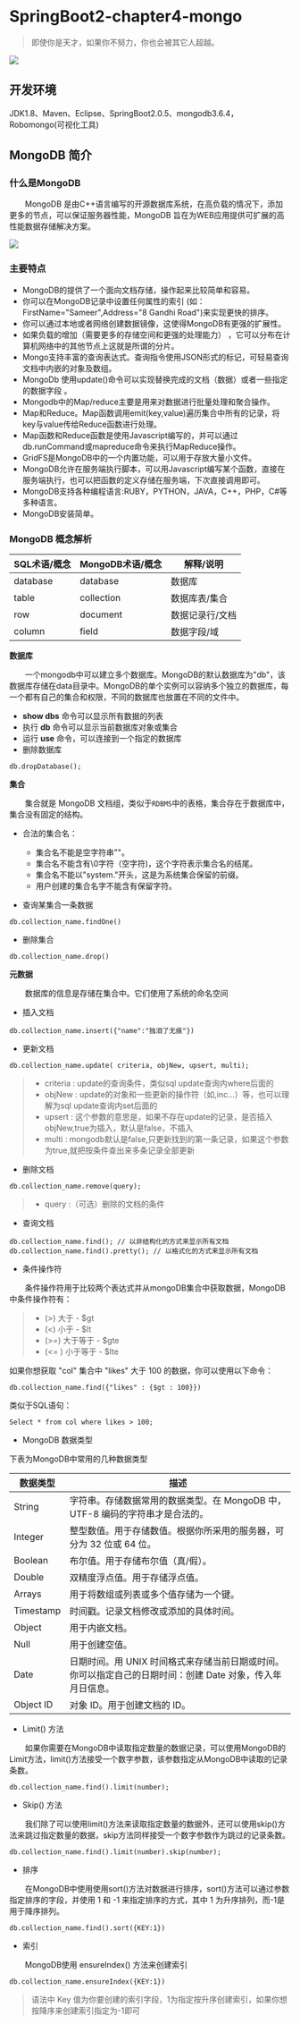 # SpringBoot2-chapter4-mongo

> 即使你是天才，如果你不努力，你也会被其它人超越。

![](pic/mongodb.png)

## 开发环境

JDK1.8、Maven、Eclipse、SpringBoot2.0.5、mongodb3.6.4，Robomongo(可视化工具)

## MongoDB 简介

### 什么是MongoDB

&emsp;&emsp;MongoDB 是由C++语言编写的开源数据库系统，在高负载的情况下，添加更多的节点，可以保证服务器性能，MongoDB 旨在为WEB应用提供可扩展的高性能数据存储解决方案。

![](pic/mongodb-logo.png)

### 主要特点

- MongoDB的提供了一个面向文档存储，操作起来比较简单和容易。
- 你可以在MongoDB记录中设置任何属性的索引 (如：FirstName="Sameer",Address="8 Gandhi Road")来实现更快的排序。
- 你可以通过本地或者网络创建数据镜像，这使得MongoDB有更强的扩展性。
- 如果负载的增加（需要更多的存储空间和更强的处理能力） ，它可以分布在计算机网络中的其他节点上这就是所谓的分片。
- Mongo支持丰富的查询表达式。查询指令使用JSON形式的标记，可轻易查询文档中内嵌的对象及数组。
- MongoDb 使用update()命令可以实现替换完成的文档（数据）或者一些指定的数据字段 。
- Mongodb中的Map/reduce主要是用来对数据进行批量处理和聚合操作。
- Map和Reduce。Map函数调用emit(key,value)遍历集合中所有的记录，将key与value传给Reduce函数进行处理。
- Map函数和Reduce函数是使用Javascript编写的，并可以通过db.runCommand或mapreduce命令来执行MapReduce操作。
- GridFS是MongoDB中的一个内置功能，可以用于存放大量小文件。
- MongoDB允许在服务端执行脚本，可以用Javascript编写某个函数，直接在服务端执行，也可以把函数的定义存储在服务端，下次直接调用即可。
- MongoDB支持各种编程语言:RUBY，PYTHON，JAVA，C++，PHP，C#等多种语言。
- MongoDB安装简单。

### MongoDB 概念解析 

|SQL术语/概念|MongoDB术语/概念|解释/说明|
|---|---|---|
|database		|database	|数据库
|table			|collection	|数据库表/集合
|row			|document	|数据记录行/文档
|column			|field		|数据字段/域

**数据库**

&emsp;&emsp;一个mongodb中可以建立多个数据库。MongoDB的默认数据库为"db"，该数据库存储在data目录中。MongoDB的单个实例可以容纳多个独立的数据库，每一个都有自己的集合和权限，不同的数据库也放置在不同的文件中。

- **show dbs** 命令可以显示所有数据的列表
- 执行 **db** 命令可以显示当前数据库对象或集合
- 运行 **use** 命令，可以连接到一个指定的数据库
- 删除数据库

```
db.dropDatabase();
```

**集合**

&emsp;&emsp;集合就是 MongoDB 文档组，类似于`RDBMS`中的表格，集合存在于数据库中，集合没有固定的结构。

- 合法的集合名：
  - 集合名不能是空字符串""。
  - 集合名不能含有\0字符（空字符)，这个字符表示集合名的结尾。
  - 集合名不能以"system."开头，这是为系统集合保留的前缀。
  - 用户创建的集合名字不能含有保留字符。

- 查询某集合一条数据

```
db.collection_name.findOne()
```

- 删除集合

```
db.collection_name.drop()
```

**元数据**

&emsp;&emsp;数据库的信息是存储在集合中。它们使用了系统的命名空间

- 插入文档

```
db.collection_name.insert({"name":"独泪了无痕"})
```

- 更新文档

```
db.collection_name.update( criteria, objNew, upsert, multi);
```
> - criteria : update的查询条件，类似sql update查询内where后面的
> - objNew : update的对象和一些更新的操作符（如$,$inc...）等，也可以理解为sql update查询内set后面的
> - upsert : 这个参数的意思是，如果不存在update的记录，是否插入objNew,true为插入，默认是false，不插入
> - multi : mongodb默认是false,只更新找到的第一条记录，如果这个参数为true,就把按条件查出来多条记录全部更新

- 删除文档

```
db.collection_name.remove(query);
```
> - query :（可选）删除的文档的条件

- 查询文档

```
db.collection_name.find(); // 以非结构化的方式来显示所有文档
db.collection_name.find().pretty(); // 以格式化的方式来显示所有文档
```

- 条件操作符

&emsp;&emsp;条件操作符用于比较两个表达式并从mongoDB集合中获取数据，MongoDB中条件操作符有：
> - (>) 大于 - $gt
> - (<) 小于 - $lt
> - (>=) 大于等于 - $gte
> - (<= ) 小于等于 - $lte

如果你想获取 "col" 集合中 "likes" 大于 100 的数据，你可以使用以下命令：

```
db.collection_name.find({"likes" : {$gt : 100}})
``` 

类似于SQL语句：

```
Select * from col where likes > 100;
```

- MongoDB 数据类型

下表为MongoDB中常用的几种数据类型

|数据类型|描述|
|---|---
|String		|字符串。存储数据常用的数据类型。在 MongoDB 中，UTF-8 编码的字符串才是合法的。
|Integer	|整型数值。用于存储数值。根据你所采用的服务器，可分为 32 位或 64 位。
|Boolean	|布尔值。用于存储布尔值（真/假）。
|Double		|双精度浮点值。用于存储浮点值。
|Arrays		|用于将数组或列表或多个值存储为一个键。
|Timestamp	|时间戳。记录文档修改或添加的具体时间。
|Object		|用于内嵌文档。
|Null		|用于创建空值。
|Date		|日期时间。用 UNIX 时间格式来存储当前日期或时间。你可以指定自己的日期时间：创建 Date 对象，传入年月日信息。
|Object ID	|对象 ID。用于创建文档的 ID。

- Limit() 方法

&emsp;&emsp;如果你需要在MongoDB中读取指定数量的数据记录，可以使用MongoDB的Limit方法，limit()方法接受一个数字参数，该参数指定从MongoDB中读取的记录条数。

```
db.collection_name.find().limit(number);
```

- Skip() 方法

&emsp;&emsp;我们除了可以使用limit()方法来读取指定数量的数据外，还可以使用skip()方法来跳过指定数量的数据，skip方法同样接受一个数字参数作为跳过的记录条数。

```
db.collection_name.find().limit(number).skip(number);
```

- 排序

&emsp;&emsp;在MongoDB中使用使用sort()方法对数据进行排序，sort()方法可以通过参数指定排序的字段，并使用 1 和 -1 来指定排序的方式，其中 1 为升序排列，而-1是用于降序排列。

```
db.collection_name.find().sort({KEY:1})
```

- 索引

&emsp;&emsp;MongoDB使用 ensureIndex() 方法来创建索引

```
db.collection_name.ensureIndex({KEY:1})
```
> 语法中 Key 值为你要创建的索引字段，1为指定按升序创建索引，如果你想按降序来创建索引指定为-1即可
